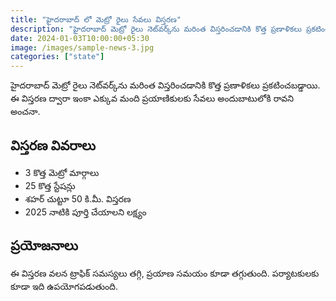 ```yaml
---
title: "హైదరాబాద్ లో మెట్రో రైలు సేవలు విస్తరణ"
description: "హైదరాబాద్ మెట్రో రైలు నెట్‌వర్క్‌ను మరింత విస్తరించడానికి కొత్త ప్రణాళికలు ప్రకటించబడ్డాయి."
date: 2024-01-03T10:00:00+05:30
image: /images/sample-news-3.jpg
categories: ["state"]
---
```


హైదరాబాద్ మెట్రో రైలు నెట్‌వర్క్‌ను మరింత విస్తరించడానికి కొత్త ప్రణాళికలు ప్రకటించబడ్డాయి. ఈ విస్తరణ ద్వారా ఇంకా ఎక్కువ మంది ప్రయాణికులకు సేవలు అందుబాటులోకి రావని అంచనా.

## విస్తరణ వివరాలు

* 3 కొత్త మెట్రో మార్గాలు
* 25 కొత్త స్టేషన్లు
* శహర్ చుట్టూ 50 కి.మీ. విస్తరణ
* 2025 నాటికి పూర్తి చేయాలని లక్ష్యం

## ప్రయోజనాలు

ఈ విస్తరణ వలన ట్రాఫిక్ సమస్యలు తగ్గి, ప్రయాణ సమయం కూడా తగ్గుతుంది. పర్యాటకులకు కూడా ఇది ఉపయోగపడుతుంది.
